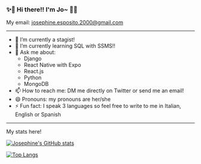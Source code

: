 ### ✨👋  Hi there!! I'm Jo~  👋✨ 

My email: josephine.esposito.2000@gmail.com

---

- 🔭 I’m currently a stagist!
- 🌱 I’m currently learning SQL with SSMS!!
- 💬 Ask me about:
   -  Django
   -  React Native with Expo
   -  React.js
   -  Python
   -  MongoDB
- 📫 How to reach me: DM me directly on Twitter or send me an email!
- 😄 Pronouns: my pronouns are her/she
- ⚡ Fun fact: I speak 3 languages so feel free to write to me in Italian, English or Spanish

---
My stats here!

[![Josephine's GitHub stats](https://github-readme-stats.vercel.app/api?username=josephineesposito&count_private=true&show_icons=true&theme=gruvbox)](https://github.com/josephineesposito/github-readme-stats)

[![Top Langs](https://github-readme-stats.vercel.app/api/top-langs/?username=josephineesposito&layout=compact&show_icons=true&theme=gruvbox)](https://github.com/josephineesposito/github-readme-stats)
